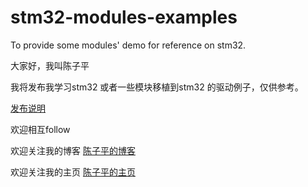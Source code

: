# stm32-modules-examples
To provide some modules'  demo for reference on stm32.

大家好，我叫陈子平

我将发布我学习stm32 或者一些模块移植到stm32 的驱动例子，仅供参考。

[发布说明](http://www.chenziping.cf/blog/wordpress/2016/02/15/winter-vacation/)  

欢迎相互follow

欢迎关注我的博客 [陈子平的博客](http://www.chenziping.cf/blog/wordpress/)  

欢迎关注我的主页 [陈子平的主页](http://www.chenziping.cf/)  
